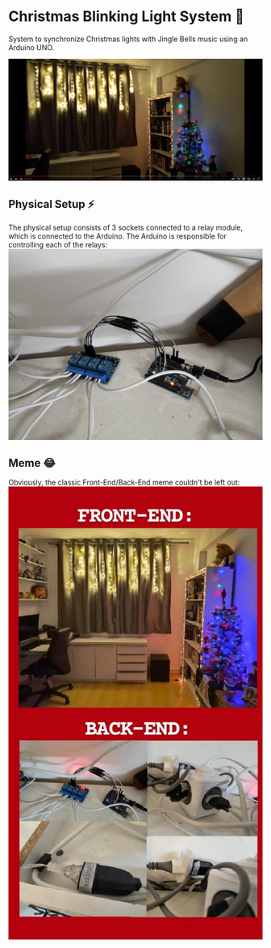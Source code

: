 # Christmas Blinking Light System 🎄

System to synchronize Christmas lights with Jingle Bells music using an Arduino UNO.

[![Christmas lights synchronized with Jingle Bells](./resources/youtube-play.png)](https://www.youtube.com/watch?v=9BW2av3UZAk)
## Physical Setup ⚡

The physical setup consists of 3 sockets connected to a relay module, which is connected to the Arduino. The Arduino is responsible for controlling each of the relays:
![Physical Setup](./resources/physical-setup.jpg)

## Meme 😂

Obviously, the classic Front-End/Back-End meme couldn't be left out:
![Meme](./resources/meme.jpg)
